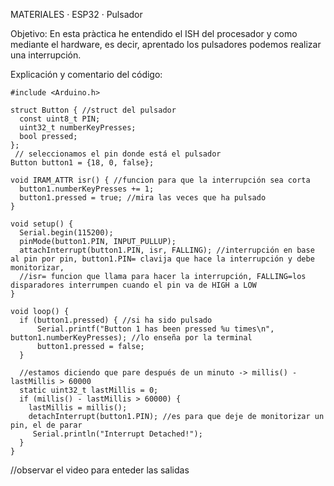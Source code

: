 MATERIALES
· ESP32
· Pulsador

Objetivo: 
En esta pràctica he entendido el ISH del procesador y como mediante el hardware, es decir, aprentado los pulsadores podemos realizar una interrupción.


Explicación y comentario del código:
```
#include <Arduino.h>

struct Button { //struct del pulsador
  const uint8_t PIN;
  uint32_t numberKeyPresses;
  bool pressed;
};
 // seleccionamos el pin donde está el pulsador
Button button1 = {18, 0, false};

void IRAM_ATTR isr() { //funcion para que la interrupción sea corta 
  button1.numberKeyPresses += 1;
  button1.pressed = true; //mira las veces que ha pulsado
}

void setup() {
  Serial.begin(115200);
  pinMode(button1.PIN, INPUT_PULLUP);
  attachInterrupt(button1.PIN, isr, FALLING); //interrupción en base al pin por pin, button1.PIN= clavija que hace la interrupción y debe monitorizar, 
  //isr= funcion que llama para hacer la interrupción, FALLING=los disparadores interrumpen cuando el pin va de HIGH a LOW
}

void loop() {
  if (button1.pressed) { //si ha sido pulsado
      Serial.printf("Button 1 has been pressed %u times\n", button1.numberKeyPresses); //lo enseña por la terminal
      button1.pressed = false;
  }

  //estamos diciendo que pare después de un minuto -> millis() - lastMillis > 60000
  static uint32_t lastMillis = 0;
  if (millis() - lastMillis > 60000) {
    lastMillis = millis();
    detachInterrupt(button1.PIN); //es para que deje de monitorizar un pin, el de parar
     Serial.println("Interrupt Detached!");
  }
}  
```
//observar el video para enteder las salidas
